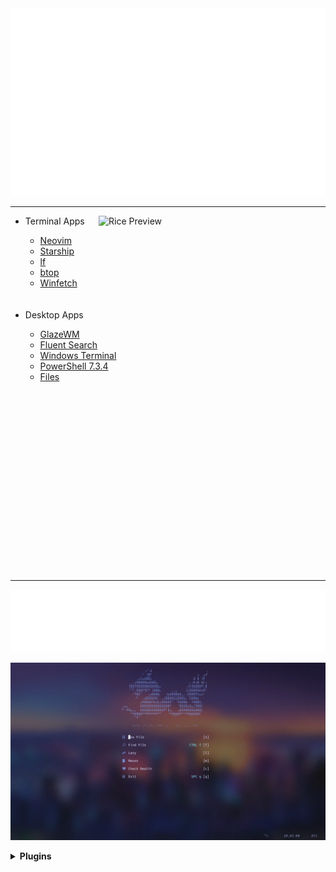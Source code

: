 <div>
    <img src="./src/wd.svg" width="100%" height="300" alt="ascii-art">
</div>

---

<img align="right" src="./src/screens.png" alt="Rice Preview" width="363px"/>
<ul>
    <li>Terminal Apps</li>
    <ul>
        <li><a href="https://github.com/neovim/neovim">Neovim</a></li>
        <li><a href="https://github.com/starship/starship">Starship</a></li>
        <li><a href="https://github.com/gokcehan/lf">lf</a></li>
        <li><a href="https://github.com/aristocratos/btop">btop</a></li>
        <li><a href="https://github.com/lptstr/winfetch">Winfetch</a></li>
    </ul><br><br>
    <li>Desktop Apps</li>
    <ul>
        <li><a href="https://github.com/lars-berger/GlazeWM">GlazeWM</a></li>
        <li><a href="https://github.com/adirh3/Fluent-Search">Fluent Search</a></li>
        <li><a href="https://github.com/microsoft/terminal">Windows Terminal</a></li>
        <li><a href="https://github.com/PowerShell/PowerShell">PowerShell 7.3.4</a></li>
        <li><a href="https://github.com/files-community/Files">Files</a></li>
    </ul>
</ul>
<br><br><br><br><br><br><br><br><br><br><br><br><br><br><br><br><br>

---

<div>
    <img src="./src/nvim.svg" width="100%" height="100" alt="ascii-art">
</div>

![image](./src/nvim.gif)

<details>
<summary><b>Plugins</b></summary>
<ul>
    <li>Themes</li>
    <ul>
        <li><a href="https://github.com/folke/tokyonight.nvim">Tokyonight</a></li>
        <li><a href="https://github.com/olivercederborg/poimandres.nvim">Poimandres</a></li>
    </ul>
    <li>Interface</li>
    <ul>
        <li><a href="https://github.com/nvim-lualine/lualine.nvim">lualine</a></li>
        <li><a href="https://github.com/rcarriga/nvim-notify">nvim-notify</a></li>
        <li><a href="https://github.com/gelguy/wilder.nvim">wilder.nvim</a></li>
        <li><a href="https://github.com/sindrets/diffview.nvim">diffview.nvim</a></li>
        <li><a href="https://github.com/yamatsum/nvim-cursorline">nvim-cursorline</a></li>
        <li><a href="https://github.com/folke/zen-mode.nvim">zen-mode.nvim</a></li>
        <li><a href="https://github.com/akinsho/toggleterm.nvim">toggleterm.nvim</a></li>
        <li><a href="https://github.com/akinsho/bufferline.nvim">bufferline.nvim</a></li>
        <li><a href="https://github.com/nvimdev/dashboard-nvim">dashboard-nvim</a></li>
        <li><a href="https://github.com/huy-hng/anyline.nvim">anyline.nvim</a></li>
        <li><a href="https://github.com/lewis6991/gitsigns.nvim">gitsigns.nvim</a></li>
    </ul>
    <li>Navigation</li>
    <ul>
        <li><a href="https://github.com/nvim-neo-tree/neo-tree.nvim">neo-tree.nvim</a></li>
        <li><a href="https://github.com/nvim-telescope/telescope.nvim">telescope</a></li>
        <li><a href="https://github.com/ghassan0/telescope-glyph.nvim">telescope-glyph.nvim</a></li>
    </ul>
    <li>Functional</li>
    <ul>
        <li><a href="https://github.com/nvim-treesitter/nvim-treesitter">nvim-treesitter</a></li>
        <li><a href="https://github.com/windwp/nvim-ts-autotag">nvim-ts-autotag</a></li>
        <li><a href="https://github.com/numToStr/Comment.nvim">Comment.nvim</a></li>
        <li><a href="https://github.com/brenoprata10/nvim-highlight-colors">nvim-highlight-colors</a></li>
        <li><a href="https://github.com/ziontee113/color-picker.nvim">color-picker.nvim</a></li>
        <li><a href="https://github.com/windwp/nvim-autopairs">nvim-autopairs</a></li>
        <li><a href="https://github.com/lukas-reineke/headlines.nvim">headline.nvim</a></li>
        <li><a href="https://github.com/allen-mack/nvim-table-md">nvim-table-md</a></li>
        <li><a href="https://github.com/VonHeikemen/lsp-zero.nvim">lsp-zero</a></li>
        <ul>
            <li><a href="https://github.com/L3MON4D3/LuaSnip">LuaSnip</a></li>
            <li><a href="https://github.com/hrsh7th/cmp-path">cmp-path</a></li>
            <li><a href="https://github.com/hrsh7th/nvim-cmp">nvim-cmp</a></li>
            <li><a href="https://github.com/hrsh7th/cmp-nvim-lsp">cmp-nvim-slp</a></li>
            <li><a href="https://github.com/williamboman/mason.nvim">mason.nvim</a></li>
            <li><a href="https://github.com/neovim/nvim-lspconfig">nvim-lspconfig</a></li>
            <li><a href="https://github.com/williamboman/mason-lspconfig.nvim">mason-lspconfig.nvim</a></li>
        </ul>
    </ul>
</ul>
</details>
